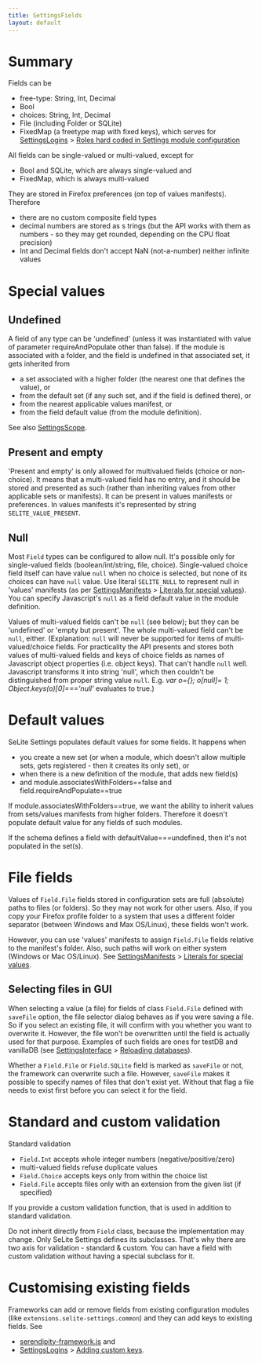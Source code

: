 ```yaml
---
title: SettingsFields
layout: default
---
```


# Summary #
Fields can be

  * free-type: String, Int, Decimal
  * Bool
  * choices: String, Int, Decimal
  * File (including Folder or SQLite)
  * FixedMap (a freetype map with fixed keys), which serves for [SettingsLogins](SettingsLogins) > [Roles hard coded in Settings module configuration](SettingsLogins#roles-hard-coded-in-settings-module-configuration)

All fields can be single-valued or multi-valued, except for

  * Bool and SQLite, which are always single-valued and
  * FixedMap, which is always multi-valued

They are stored in Firefox preferences (on top of values manifests). Therefore

  * there are no custom composite field types
  * decimal numbers are stored as s trings (but the API works with them as numbers - so they may get rounded, depending on the CPU float precision)
  * Int and Decimal fields don't accept NaN (not-a-number) neither infinite values

# Special values #

## Undefined ##
A field of any type can be 'undefined' (unless it was instantiated with value of parameter requireAndPopulate other than false). If the module is associated with a folder, and the field is undefined in that associated set, it gets inherited from

  * a set associated with a higher folder (the nearest one that defines the value), or
  * from the default set (if any such set, and if the field is defined there), or
  * from the nearest applicable values manifest, or
  * from the field default value (from the module definition).

See also [SettingsScope](SettingsScope).

## Present and empty ##
'Present and empty' is only allowed for multivalued fields (choice or non-choice). It means that a multi-valued field has no entry, and it should be stored and presented as such (rather than inheriting values from other applicable sets or manifests). It can be present in values manifests or preferences. In values manifests it's represented by string `SELITE_VALUE_PRESENT`.

## Null ##
Most `Field` types can be configured to allow null. It's possible only for single-valued fields (boolean/int/string, file, choice).  Single-valued choice field itself can have value `null` when no choice is selected, but none of its choices can have `null` value. Use literal `SELITE_NULL` to represent null in 'values' manifests (as per [SettingsManifests](SettingsManifests) > [Literals for special values](SettingsManifests#literals-for-special-values)). You can specify Javascript's `null` as a field default value in the module definition.

Values of multi-valued fields can't be `null` (see below); but they can be 'undefined' or 'empty but present'. The whole multi-valued field can't be `null`, either. (Explanation: `null` will never be supported for items of multi-valued/choice fields. For practicality the API presents and stores both values of multi-valued fields and keys of choice fields as names of Javascript object properties (i.e. object keys). That can't handle `null` well. Javascript transforms it into string 'null', which then couldn't be distinguished from proper string value `null`. E.g. <em>var o={}; o[null]= 1; Object.keys(o)[0]==='null'</em> evaluates to true.)

# Default values #
SeLite Settings populates default values for some fields. It happens when

  * you create a new set (or when a module, which doesn't allow multiple sets, gets registered - then it creates its only set), or
  * when there is a new definition of the module, that adds new field(s)
  * and module.associatesWithFolders==false and field.requireAndPopulate==true

If module.associatesWithFolders==true, we want the ability to inherit values from sets/values manifests from higher folders. Therefore it doesn't populate default value for any fields of such modules.

If the schema defines a field with defaultValue===undefined, then it's not populated in the set(s).

# File fields #
Values of `Field.File` fields stored in configuration sets are full (absolute) paths to files (or folders). So they may not work for other users. Also, if you copy your Firefox profile folder to a system that uses a different folder separator (between Windows and Max OS/Linux), these fields won't work.

However, you can use 'values' manifests to assign `Field.File` fields relative to the manifest's folder. Also, such paths will work on either system (Windows or Mac OS/Linux). See [SettingsManifests](SettingsManifests) > [Literals for special values](SettingsManifests#literals-for-special-values).

## Selecting files in GUI ##
When selecting a value (a file) for fields of class `Field.File` defined with `saveFile` option, the file selector dialog behaves as if you were saving a file. So if you select an existing file, it will confirm with you whether you want to overwrite it. However, the file won't be overwritten until the field is actually used for that purpose. Examples of such fields are ones for testDB and vanillaDB (see [SettingsInterface](SettingsInterface) > [Reloading databases](SettingsInterface#reloading-databases)).

Whether a `Field.File` or `Field.SQLite` field is marked as `saveFile` or not, the framework can overwrite such a file. However, `saveFile` makes it possible to specify names of files that don't exist yet. Without that flag a file needs to exist first before you can select it for the field.

# Standard and custom validation #
Standard validation

  * `Field.Int` accepts whole integer numbers (negative/positive/zero)
  * multi-valued fields refuse duplicate values
  * `Field.Choice` accepts keys only from within the choice list
  * `Field.File` accepts files only with an extension from the given list (if specified)

If you provide a custom validation function, that is used in addition to standard validation.

Do not inherit directly from `Field` class, because the implementation may change. Only SeLite Settings defines its subclasses. That's why there are two axis for validation - standard & custom. You can have a field with custom validation without having a special subclass for it.

# Customising existing fields #
Frameworks can add or remove fields from existing configuration modules (like `extensions.selite-settings.common`) and they can add keys to existing fields. See

  * [serendipity-framework.js](https://code.google.com/p/selite/source/browse/serendipity/serendipity-framework.js) and
  * [SettingsLogins](SettingsLogins) > [Adding custom keys](SettingsLogins#adding-custom-keys).